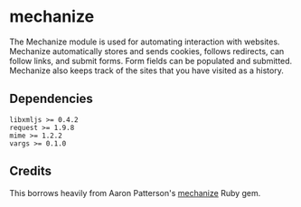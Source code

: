 # mechanize

The Mechanize module is used for automating interaction with websites.
Mechanize automatically stores and sends cookies, follows redirects,
can follow links, and submit forms. Form fields can be populated and
submitted. Mechanize also keeps track of the sites that you have
visited as a history.

## Dependencies

    libxmljs >= 0.4.2
    request >= 1.9.8
    mime >= 1.2.2
    vargs >= 0.1.0

## Credits

This borrows heavily from Aaron Patterson's
[mechanize](http://mechanize.rubyforge.org/) Ruby gem.
